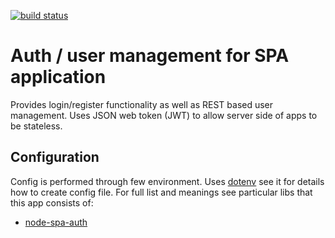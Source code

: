 [![build status](https://api.travis-ci.org/vencax/open-auth.svg)](https://travis-ci.org/vencax/open-auth)

# Auth / user management for SPA application

Provides login/register functionality as well as REST based user management.
Uses JSON web token (JWT) to allow server side of apps to be stateless.

## Configuration

Config is performed through few environment.
Uses [dotenv](https://www.npmjs.com/package/dotenv) see it for details how to create config file.
For full list and meanings see particular libs that this app consists of:

- [node-spa-auth](https://github.com/vencax/node-spa-auth)
